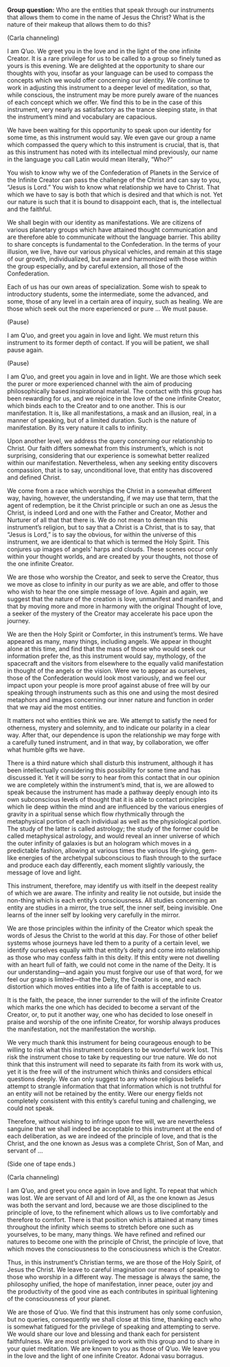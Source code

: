 <p class="group-question"><strong>Group question:</strong> Who are the entities that speak through our instruments that allows them to come in the name of Jesus the Christ? What is the nature of their makeup that allows them to do this?</p>
<p class="channel-type">(Carla channeling)</p>
<p>I am Q’uo. We greet you in the love and in the light of the one infinite Creator. It is a rare privilege for us to be called to a group so finely tuned as yours is this evening. We are delighted at the opportunity to share our thoughts with you, insofar as your language can be used to compass the concepts which we would offer concerning our identity. We continue to work in adjusting this instrument to a deeper level of meditation, so that, while conscious, the instrument may be more purely aware of the nuances of each concept which we offer. We find this to be in the case of this instrument, very nearly as satisfactory as the trance sleeping state, in that the instrument’s mind and vocabulary are capacious.</p>
<p>We have been waiting for this opportunity to speak upon our identity for some time, as this instrument would say. We even gave our group a name which compassed the query which to this instrument is crucial, that is, that as this instrument has noted with its intellectual mind previously, our name in the language you call Latin would mean literally, “Who?”</p>
<p>You wish to know why we of the Confederation of Planets in the Service of the Infinite Creator can pass the challenge of the Christ and can say to you, “Jesus is Lord.” You wish to know what relationship we have to Christ. That which we have to say is both that which is desired and that which is not. Yet our nature is such that it is bound to disappoint each, that is, the intellectual and the faithful.</p>
<p>We shall begin with our identity as manifestations. We are citizens of various planetary groups which have attained thought communication and are therefore able to communicate without the language barrier. This ability to share concepts is fundamental to the Confederation. In the terms of your illusion, we live, have our various physical vehicles, and remain at this stage of our growth, individualized, but aware and harmonized with those within the group especially, and by careful extension, all those of the Confederation.</p>
<p>Each of us has our own areas of specialization. Some wish to speak to introductory students, some the intermediate, some the advanced, and some, those of any level in a certain area of inquiry, such as healing. We are those which seek out the more experienced or pure … We must pause.</p>
<p class="comment">(Pause)</p>
<p>I am Q’uo, and greet you again in love and light. We must return this instrument to its former depth of contact. If you will be patient, we shall pause again.</p>
<p class="comment">(Pause)</p>
<p>I am Q’uo, and greet you again in love and in light. We are those which seek the purer or more experienced channel with the aim of producing philosophically based inspirational material. The contact with this group has been rewarding for us, and we rejoice in the love of the one infinite Creator, which binds each to the Creator and to one another. This is our manifestation. It is, like all manifestations, a mask and an illusion, real, in a manner of speaking, but of a limited duration. Such is the nature of manifestation. By its very nature it calls to infinity.</p>
<p>Upon another level, we address the query concerning our relationship to Christ. Our faith differs somewhat from this instrument’s, which is not surprising, considering that our experience is somewhat better realized within our manifestation. Nevertheless, when any seeking entity discovers compassion, that is to say, unconditional love, that entity has discovered and defined Christ.</p>
<p>We come from a race which worships the Christ in a somewhat different way, having, however, the understanding, if we may use that term, that the agent of redemption, be it the Christ principle or such an one as Jesus the Christ, is indeed Lord and one with the Father and Creator, Mother and Nurturer of all that that there is. We do not mean to demean this instrument’s religion, but to say that a Christ is a Christ, that is to say, that “Jesus is Lord,” is to say the obvious, for within the universe of this instrument, we are identical to that which is termed the Holy Spirit. This conjures up images of angels’ harps and clouds. These scenes occur only within your thought worlds, and are created by your thoughts, not those of the one infinite Creator.</p>
<p>We are those who worship the Creator, and seek to serve the Creator, thus we move as close to infinity in our purity as we are able, and offer to those who wish to hear the one simple message of love. Again and again, we suggest that the nature of the creation is love, unmanifest and manifest, and that by moving more and more in harmony with the original Thought of love, a seeker of the mystery of the Creator may accelerate his pace upon the journey.</p>
<p>We are then the Holy Spirit or Comforter, in this instrument’s terms. We have appeared as many, many things, including angels. We appear in thought alone at this time, and find that the mass of those who would seek our information prefer the, as this instrument would say, mythology, of the spacecraft and the visitors from elsewhere to the equally valid manifestation in thought of the angels or the vision. Were we to appear as ourselves, those of the Confederation would look most variously, and we feel our impact upon your people is more proof against abuse of free will by our speaking through instruments such as this one and using the most desired metaphors and images concerning our inner nature and function in order that we may aid the most entities.</p>
<p>It matters not who entities think we are. We attempt to satisfy the need for otherness, mystery and solemnity, and to indicate our polarity in a clear way. After that, our dependence is upon the relationship we may forge with a carefully tuned instrument, and in that way, by collaboration, we offer what humble gifts we have.</p>
<p>There is a third nature which shall disturb this instrument, although it has been intellectually considering this possibility for some time and has discussed it. Yet it will be sorry to hear from this contact that in our opinion we are completely within the instrument’s mind, that is, we are allowed to speak because the instrument has made a pathway deeply enough into its own subconscious levels of thought that it is able to contact principles which lie deep within the mind and are influenced by the various energies of gravity in a spiritual sense which flow rhythmically through the metaphysical portion of each individual as well as the physiological portion. The study of the latter is called astrology; the study of the former could be called metaphysical astrology, and would reveal an inner universe of which the outer infinity of galaxies is but an hologram which moves in a predictable fashion, allowing at various times the various life-giving, gem-like energies of the archetypal subconscious to flash through to the surface and produce each day differently, each moment slightly variously, the message of love and light.</p>
<p>This instrument, therefore, may identify us with itself in the deepest reality of which we are aware. The infinity and reality lie not outside, but inside the non-thing which is each entity’s consciousness. All studies concerning an entity are studies in a mirror, the true self, the inner self, being invisible. One learns of the inner self by looking very carefully in the mirror.</p>
<p>We are those principles within the infinity of the Creator which speak the words of Jesus the Christ to the world at this day. For those of other belief systems whose journeys have led them to a purity of a certain level, we identify ourselves equally with that entity’s deity and come into relationship as those who may confess faith in this deity. If this entity were not dwelling with an heart full of faith, we could not come in the name of the Deity. It is our understanding—and again you must forgive our use of that word, for we feel our grasp is limited—that the Deity, the Creator is one, and each distortion which moves entities into a life of faith is acceptable to us.</p>
<p>It is the faith, the peace, the inner surrender to the will of the infinite Creator which marks the one which has decided to become a servant of the Creator, or, to put it another way, one who has decided to lose oneself in praise and worship of the one infinite Creator, for worship always produces the manifestation, not the manifestation the worship.</p>
<p>We very much thank this instrument for being courageous enough to be willing to risk what this instrument considers to be wonderful work lost. This risk the instrument chose to take by requesting our true nature. We do not think that this instrument will need to separate its faith from its work with us, yet it is the free will of the instrument which thinks and considers ethical questions deeply. We can only suggest to any whose religious beliefs attempt to strangle information that that information which is not truthful for an entity will not be retained by the entity. Were our energy fields not completely consistent with this entity’s careful tuning and challenging, we could not speak.</p>
<p>Therefore, without wishing to infringe upon free will, we are nevertheless sanguine that we shall indeed be acceptable to this instrument at the end of each deliberation, as we are indeed of the principle of love, and that is the Christ, and the one known as Jesus was a complete Christ, Son of Man, and servant of …</p>
<p class="comment">(Side one of tape ends.)</p>
<p class="channel-type">(Carla channeling)</p>
<p>I am Q’uo, and greet you once again in love and light. To repeat that which was lost. We are servant of All and lord of All, as the one known as Jesus was both the servant and lord, because we are those disciplined to the principle of love, to the refinement which allows us to live comfortably and therefore to comfort. There is that position which is attained at many times throughout the infinity which seems to stretch before one such as yourselves, to be many, many things. We have refined and refined our natures to become one with the principle of Christ, the principle of love, that which moves the consciousness to the consciousness which is the Creator.</p>
<p>Thus, in this instrument’s Christian terms, we are those of the Holy Spirit, of Jesus the Christ. We leave to careful imagination our means of speaking to those who worship in a different way. The message is always the same, the philosophy unified, the hope of manifestation, inner peace, outer joy and the productivity of the good vine as each contributes in spiritual lightening of the consciousness of your planet.</p>
<p>We are those of Q’uo. We find that this instrument has only some confusion, but no queries, consequently we shall close at this time, thanking each who is somewhat fatigued for the privilege of speaking and attempting to serve. We would share our love and blessing and thank each for persistent faithfulness. We are most privileged to work with this group and to share in your quiet meditation. We are known to you as those of Q’uo. We leave you in the love and the light of one infinite Creator. Adonai vasu borragus.</p>